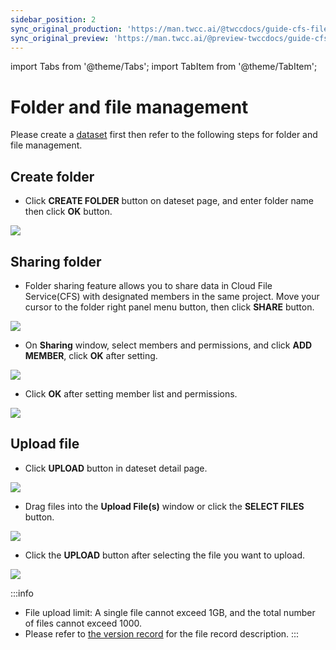 ```yaml
---
sidebar_position: 2
sync_original_production: 'https://man.twcc.ai/@twccdocs/guide-cfs-file-mngmnt-en' 
sync_original_preview: 'https://man.twcc.ai/@preview-twccdocs/guide-cfs-file-mngmnt-en'
---
```


import Tabs from '@theme/Tabs';
import TabItem from '@theme/TabItem';

# Folder and file management

Please create a [dataset](https://man.twcc.ai/@twccdocs/guide-cfs-dataset-mngmnt-en) first then refer to the following steps for folder and file management.
## Create folder

* Click **CREATE FOLDER** button on dateset page, and enter folder name then click **OK** button.

![](https://cos.twcc.ai/SYS-MANUAL/uploads/upload_b91937c4451d422dc9b16856bcc16731.png)

## Sharing folder

* Folder sharing feature allows you to share data in Cloud File Service(CFS) with designated members in the same project. Move your cursor to the folder right panel  <i class="fa fa-ellipsis-v fa-20" aria-hidden="true"></i> menu button, then click **SHARE** button.



![](https://cos.twcc.ai/SYS-MANUAL/uploads/upload_0204fedda0bce7ae035ce2452c650417.png)

* On **Sharing** window, select members and permissions, and click **ADD MEMBER**, click **OK** after setting.

![](https://cos.twcc.ai/SYS-MANUAL/uploads/upload_11098e994541eacebf9e52de395e1082.png)

* Click **OK** after setting member list and permissions.

![](https://cos.twcc.ai/SYS-MANUAL/uploads/upload_ba82ec5745c7494d940aee212bf6b110.png)

## Upload file
* Click **UPLOAD** button in dateset detail page.

![](https://cos.twcc.ai/SYS-MANUAL/uploads/upload_e6cca7882b3bf1381bb9fea3ac1036ac.png)

* Drag files into the **Upload File(s)** window or click the **SELECT FILES** button.

![](https://cos.twcc.ai/SYS-MANUAL/uploads/upload_4c7d150cbf8c73b496bc593087348913.png)

* Click the **UPLOAD** button after selecting the file you want to upload.

![](https://cos.twcc.ai/SYS-MANUAL/uploads/upload_4e8ce1626f5b0bc0f18683a2e03d26de.png)


:::info
- File upload limit: A single file cannot exceed 1GB, and the total number of files cannot exceed 1000.
- Please refer to [<ins>the version record</ins>](https://man.twcc.ai/@twccdocs/guide-cfs-metadata-search-versioning-zh#%E7%89%88%E6%9C%AC%E7%B4%80%E9%8C%84) for the file record description.
:::